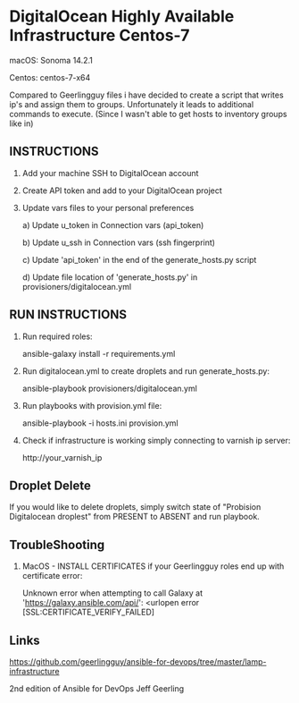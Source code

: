 # DigitalOcean Highly Available Infrastructure Centos-7 

macOS: Sonoma 14.2.1

Centos: centos-7-x64

Compared to Geerlingguy files i have decided to create a script that writes ip's and assign them to groups. Unfortunately it leads to additional commands to execute. (Since I wasn't able to get hosts to inventory groups like in)

## INSTRUCTIONS

1. Add your machine SSH to DigitalOcean account

2. Create API token and add to your DigitalOcean project

3. Update vars files to your personal preferences

   a) Update u_token in Connection vars (api_token)
   
   b) Update u_ssh in Connection vars (ssh fingerprint)

   c) Update 'api_token' in the end of the generate_hosts.py script

   d) Update file location of 'generate_hosts.py' in provisioners/digitalocean.yml

## RUN INSTRUCTIONS

1. Run required roles:

      ansible-galaxy install -r requirements.yml
   
2. Run digitalocean.yml to create droplets and run generate_hosts.py:

      ansible-playbook provisioners/digitalocean.yml

3. Run playbooks with provision.yml file:

      ansible-playbook -i hosts.ini provision.yml

4. Check if infrastructure is working simply connecting to varnish ip server:

      http://your_varnish_ip


## Droplet Delete

   If you would like to delete droplets, simply switch state of "Probision Digitalocean droplest" from PRESENT to ABSENT and run playbook.

## TroubleShooting

1. MacOS - INSTALL CERTIFICATES if your Geerlingguy roles end up with certificate error:
   
    Unknown error when attempting to call Galaxy at 'https://galaxy.ansible.com/api/': <urlopen error [SSL:CERTIFICATE_VERIFY_FAILED]

## Links 

   https://github.com/geerlingguy/ansible-for-devops/tree/master/lamp-infrastructure

   2nd edition of Ansible for DevOps Jeff Geerling
